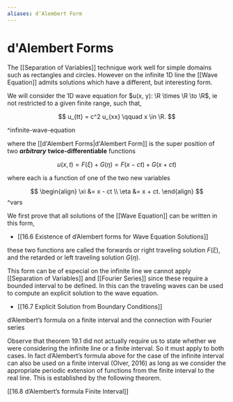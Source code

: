 ```yaml
---
aliases: d'Alembert Form
---
```


# d'Alembert Forms

The [[Separation of Variables]] technique work well for simple domains such as rectangles and circles. However on the infinite 1D line the [[Wave Equation]] admits solutions which have a different, but interesting form.

We will consider the 1D wave equation for $u(x, y): \R \times \R \to \R$, ie not restricted to a given finite range, such that,

$$
u_{tt} = c^2 u_{xx} \qquad x \in \R.
$$

^infinite-wave-equation

where the [[d'Alembert Forms|d'Alembert Form]] is the super position of two ***arbitrary*** **twice-differentiable** functions

$$
u(x,t)
= F(\xi) + G(\eta)
= F(x - ct) + G(x + ct)
$$

where each is a function of one of the two new variables

$$
\begin{align}
\xi &= x - ct \\
\eta &= x + ct.
\end{align}
$$
^vars

We first prove that all solutions of the [[Wave Equation]] can be written in this form,

- [[16.6 Existence of d’Alembert forms for Wave Equation Solutions]]

these two functions are called the forwards or right traveling solution $F(\xi)$, and the retarded or left traveling solution $G(\eta)$.

This form can be of especial on the infinite line we cannot apply [[Separation of Variables]] and [[Fourier Series]] since these require a bounded interval to be defined. In this can the traveling waves can be used to compute an explicit solution to the wave equation.

- [[16.7 Explicit Solution from Boundary Conditions]]

d’Alembert’s formula on a finite interval and the connection with Fourier series

Observe that theorem 19.1 did not actually require us to state whether we were considering the infinite line or a finite interval. So it must apply to both cases. In fact d’Alembert’s formula above for the case of the infinite interval can also be used on a finite interval (Olver, 2016) as long as we consider the appropriate periodic extension of functions from the finite interval to the real line. This is established by the following theorem.


[[16.8  d’Alembert’s formula Finite Interval]]